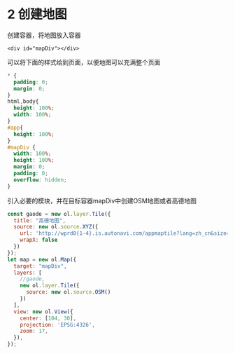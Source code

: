 # 2 创建地图

创建容器，将地图放入容器

```markup
<div id="mapDiv"></div>
```

可以将下面的样式给到页面，以便地图可以充满整个页面

```css
* {
  padding: 0;
  margin: 0;  
}
html,body{
  height: 100%;
  width: 100%;
}
#app{
  height: 100%;
}
#mapDiv {
  width: 100%;
  height: 100%;
  margin: 0;
  padding: 0;
  overflow: hidden;
}
```

引入必要的模块，并在目标容器mapDiv中创建OSM地图或者高德地图

```javascript
const gaode = new ol.layer.Tile({
  title: "高德地图",
  source: new ol.source.XYZ({
    url: 'http://wprd0{1-4}.is.autonavi.com/appmaptile?lang=zh_cn&size=1&style=7&x={x}&y={y}&z={z}',
    wrapX: false
  })
});
let map = new ol.Map({
  target: "mapDiv",
  layers: [
    //gaode,
    new ol.layer.Tile({
      source: new ol.source.OSM()
    })
  ],
  view: new ol.View({
    center: [104, 30],
    projection: 'EPSG:4326',
    zoom: 17,
  }),
});

```

